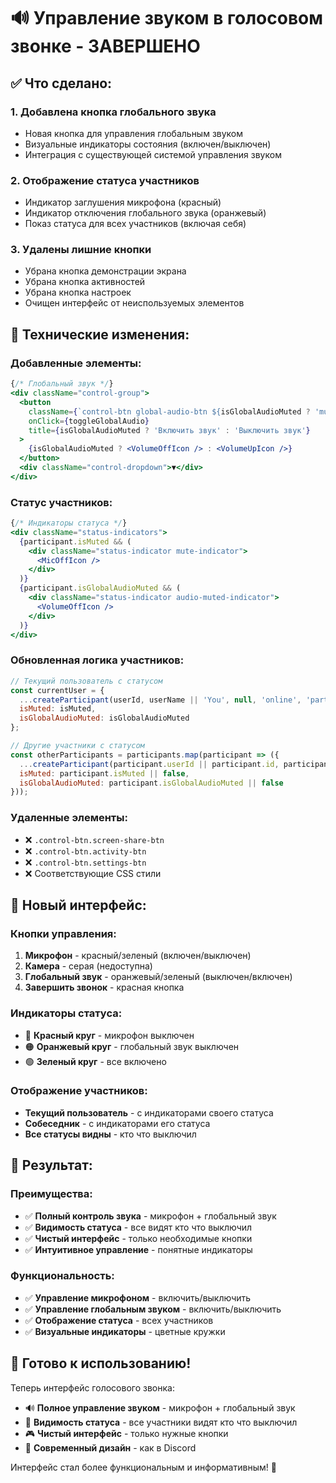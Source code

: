 # 🔊 Управление звуком в голосовом звонке - ЗАВЕРШЕНО

## ✅ **Что сделано:**

### 1. **Добавлена кнопка глобального звука**
- Новая кнопка для управления глобальным звуком
- Визуальные индикаторы состояния (включен/выключен)
- Интеграция с существующей системой управления звуком

### 2. **Отображение статуса участников**
- Индикатор заглушения микрофона (красный)
- Индикатор отключения глобального звука (оранжевый)
- Показ статуса для всех участников (включая себя)

### 3. **Удалены лишние кнопки**
- Убрана кнопка демонстрации экрана
- Убрана кнопка активностей
- Убрана кнопка настроек
- Очищен интерфейс от неиспользуемых элементов

## 🔧 **Технические изменения:**

### **Добавленные элементы:**
```jsx
{/* Глобальный звук */}
<div className="control-group">
  <button 
    className={`control-btn global-audio-btn ${isGlobalAudioMuted ? 'muted' : 'unmuted'}`}
    onClick={toggleGlobalAudio}
    title={isGlobalAudioMuted ? 'Включить звук' : 'Выключить звук'}
  >
    {isGlobalAudioMuted ? <VolumeOffIcon /> : <VolumeUpIcon />}
  </button>
  <div className="control-dropdown">▼</div>
</div>
```

### **Статус участников:**
```jsx
{/* Индикаторы статуса */}
<div className="status-indicators">
  {participant.isMuted && (
    <div className="status-indicator mute-indicator">
      <MicOffIcon />
    </div>
  )}
  {participant.isGlobalAudioMuted && (
    <div className="status-indicator audio-muted-indicator">
      <VolumeOffIcon />
    </div>
  )}
</div>
```

### **Обновленная логика участников:**
```javascript
// Текущий пользователь с статусом
const currentUser = {
  ...createParticipant(userId, userName || 'You', null, 'online', 'participant'),
  isMuted: isMuted,
  isGlobalAudioMuted: isGlobalAudioMuted
};

// Другие участники с статусом
const otherParticipants = participants.map(participant => ({
  ...createParticipant(participant.userId || participant.id, participant.name || 'Unknown', null, 'online', 'participant'),
  isMuted: participant.isMuted || false,
  isGlobalAudioMuted: participant.isGlobalAudioMuted || false
}));
```

### **Удаленные элементы:**
- ❌ `.control-btn.screen-share-btn`
- ❌ `.control-btn.activity-btn`
- ❌ `.control-btn.settings-btn`
- ❌ Соответствующие CSS стили

## 🎨 **Новый интерфейс:**

### **Кнопки управления:**
1. **Микрофон** - красный/зеленый (включен/выключен)
2. **Камера** - серая (недоступна)
3. **Глобальный звук** - оранжевый/зеленый (выключен/включен)
4. **Завершить звонок** - красная кнопка

### **Индикаторы статуса:**
- 🔴 **Красный круг** - микрофон выключен
- 🟠 **Оранжевый круг** - глобальный звук выключен
- 🟢 **Зеленый круг** - все включено

### **Отображение участников:**
- **Текущий пользователь** - с индикаторами своего статуса
- **Собеседник** - с индикаторами его статуса
- **Все статусы видны** - кто что выключил

## 🚀 **Результат:**

### **Преимущества:**
- ✅ **Полный контроль звука** - микрофон + глобальный звук
- ✅ **Видимость статуса** - все видят кто что выключил
- ✅ **Чистый интерфейс** - только необходимые кнопки
- ✅ **Интуитивное управление** - понятные индикаторы

### **Функциональность:**
- ✅ **Управление микрофоном** - включить/выключить
- ✅ **Управление глобальным звуком** - включить/выключить
- ✅ **Отображение статуса** - всех участников
- ✅ **Визуальные индикаторы** - цветные кружки

## 🎯 **Готово к использованию!**

Теперь интерфейс голосового звонка:
- 🔊 **Полное управление звуком** - микрофон + глобальный звук
- 👥 **Видимость статуса** - все участники видят кто что выключил
- 🎮 **Чистый интерфейс** - только нужные кнопки
- 🎨 **Современный дизайн** - как в Discord

Интерфейс стал более функциональным и информативным! 🎉





